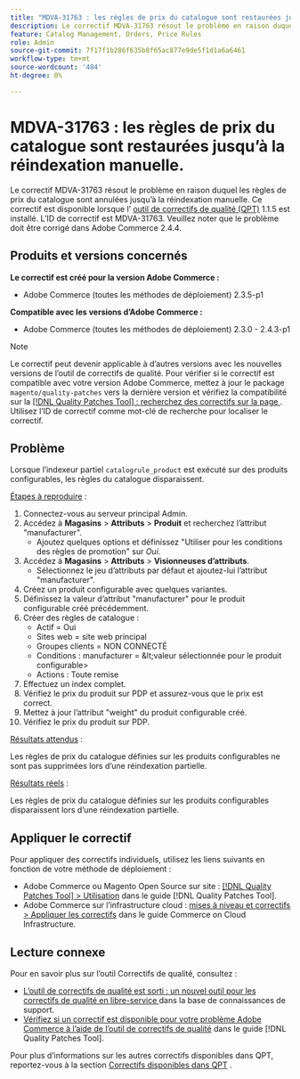 ```yaml
---
title: "MDVA-31763 : les règles de prix du catalogue sont restaurées jusqu’à la réindexation manuelle"
description: Le correctif MDVA-31763 résout le problème en raison duquel les règles de prix du catalogue sont annulées jusqu’à la réindexation manuelle. Ce correctif est disponible lorsque l’[outil de correctifs de qualité (QPT)](https://experienceleague.adobe.com/en/docs/commerce-knowledge-base/kb/announcements/commerce-announcements/magento-quality-patches-released-new-tool-to-self-serve-quality-patches) 1.1.5 est installé. L’ID de correctif est MDVA-31763. Veuillez noter que le problème doit être corrigé dans Adobe Commerce 2.4.4.
feature: Catalog Management, Orders, Price Rules
role: Admin
source-git-commit: 7f17f1b286f635b8f65ac877e9de5f1d1a6a6461
workflow-type: tm+mt
source-wordcount: '484'
ht-degree: 0%

---
```


# MDVA-31763 : les règles de prix du catalogue sont restaurées jusqu’à la réindexation manuelle.

Le correctif MDVA-31763 résout le problème en raison duquel les règles de prix du catalogue sont annulées jusqu’à la réindexation manuelle. Ce correctif est disponible lorsque l’ [outil de correctifs de qualité (QPT)](https://experienceleague.adobe.com/en/docs/commerce-knowledge-base/kb/announcements/commerce-announcements/magento-quality-patches-released-new-tool-to-self-serve-quality-patches) 1.1.5 est installé. L’ID de correctif est MDVA-31763. Veuillez noter que le problème doit être corrigé dans Adobe Commerce 2.4.4.

## Produits et versions concernés

**Le correctif est créé pour la version Adobe Commerce :**

* Adobe Commerce (toutes les méthodes de déploiement) 2.3.5-p1

**Compatible avec les versions d’Adobe Commerce :**

* Adobe Commerce (toutes les méthodes de déploiement) 2.3.0 - 2.4.3-p1

>[!NOTE]
>
>Le correctif peut devenir applicable à d’autres versions avec les nouvelles versions de l’outil de correctifs de qualité. Pour vérifier si le correctif est compatible avec votre version Adobe Commerce, mettez à jour le package `magento/quality-patches` vers la dernière version et vérifiez la compatibilité sur la [[!DNL Quality Patches Tool] : recherchez des correctifs sur la page ](https://experienceleague.adobe.com/en/docs/commerce-knowledge-base/kb/announcements/commerce-announcements/magento-quality-patches-released-new-tool-to-self-serve-quality-patches). Utilisez l’ID de correctif comme mot-clé de recherche pour localiser le correctif.

## Problème

Lorsque l’indexeur partiel `catalogrule_product` est exécuté sur des produits configurables, les règles du catalogue disparaissent.

<u>Étapes à reproduire</u> :

1. Connectez-vous au serveur principal Admin.
1. Accédez à **Magasins** > **Attributs** > **Produit** et recherchez l’attribut &quot;manufacturer&quot;.
   * Ajoutez quelques options et définissez &quot;Utiliser pour les conditions des règles de promotion&quot; sur *Oui*.
1. Accédez à **Magasins** > **Attributs** > **Visionneuses d’attributs**.
   * Sélectionnez le jeu d’attributs par défaut et ajoutez-lui l’attribut &quot;manufacturer&quot;.
1. Créez un produit configurable avec quelques variantes.
1. Définissez la valeur d’attribut &quot;manufacturer&quot; pour le produit configurable créé précédemment.
1. Créer des règles de catalogue :
   * Actif = Oui
   * Sites web = site web principal
   * Groupes clients = NON CONNECTÉ
   * Conditions : manufacturer = \&lt;valeur sélectionnée pour le produit configurable>
   * Actions : Toute remise
1. Effectuez un index complet.
1. Vérifiez le prix du produit sur PDP et assurez-vous que le prix est correct.
1. Mettez à jour l’attribut &quot;weight&quot; du produit configurable créé.
1. Vérifiez le prix du produit sur PDP.

<u>Résultats attendus</u> :

Les règles de prix du catalogue définies sur les produits configurables ne sont pas supprimées lors d’une réindexation partielle.

<u>Résultats réels</u> :

Les règles de prix du catalogue définies sur les produits configurables disparaissent lors d’une réindexation partielle.

## Appliquer le correctif

Pour appliquer des correctifs individuels, utilisez les liens suivants en fonction de votre méthode de déploiement :

* Adobe Commerce ou Magento Open Source sur site : [[!DNL Quality Patches Tool] > Utilisation](/help/tools/quality-patches-tool/usage.md) dans le guide [!DNL Quality Patches Tool].
* Adobe Commerce sur l’infrastructure cloud : [mises à niveau et correctifs > Appliquer les correctifs](https://experienceleague.adobe.com/docs/commerce-cloud-service/user-guide/develop/upgrade/apply-patches.html) dans le guide Commerce on Cloud Infrastructure.

## Lecture connexe

Pour en savoir plus sur l’outil Correctifs de qualité, consultez :

* [ L’outil de correctifs de qualité est sorti : un nouvel outil pour les correctifs de qualité en libre-service ](https://experienceleague.adobe.com/en/docs/commerce-knowledge-base/kb/announcements/commerce-announcements/magento-quality-patches-released-new-tool-to-self-serve-quality-patches) dans la base de connaissances de support.
* [Vérifiez si un correctif est disponible pour votre problème Adobe Commerce à l’aide de l’outil de correctifs de qualité](/help/tools/quality-patches-tool/patches-available-in-qpt/check-patch-for-magento-issue-with-magento-quality-patches.md) dans le guide [!DNL Quality Patches Tool].

Pour plus d’informations sur les autres correctifs disponibles dans QPT, reportez-vous à la section [Correctifs disponibles dans QPT](https://support.magento.com/hc/en-us/sections/360010506631-Patches-available-in-MQP-tool-) .
